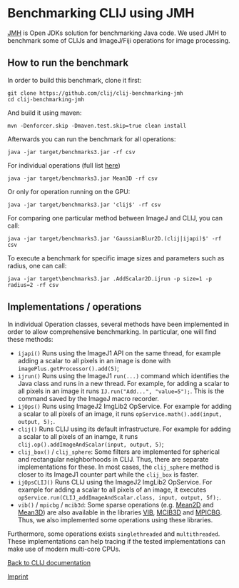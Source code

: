 # Benchmarking CLIJ using JMH

[JMH](https://openjdk.java.net/projects/code-tools/jmh/) is Open JDKs solution for benchmarking Java code. We used JMH to benchmark some of CLIJs and ImageJ/Fiji operations for image processing.

## How to run the benchmark

In order to build this benchmark, clone it first:

```
git clone https://github.com/clij/clij-benchmarking-jmh
cd clij-benchmarking-jmh
```

And build it using maven:

```
mvn -Denforcer.skip -Dmaven.test.skip=true clean install
```

Afterwards you can run the benchmark for all operations:

```
java -jar target/benchmarks3.jar -rf csv
```

For individual operations (full list [here](https://github.com/clij/clij-benchmarking-jmh/tree/master/src/main/java/net/haesleinhuepf/clij/benchmark/jmh))

```
java -jar target/benchmarks3.jar Mean3D -rf csv
```

Or only for operation running on the GPU:

```
java -jar target/benchmarks3.jar 'clij$' -rf csv
```

For comparing one particular method between ImageJ and CLIJ, you can call:
```
java -jar target/benchmarks3.jar 'GaussianBlur2D.(clij|ijapi)$' -rf csv
```

To execute a benchmark for specific image sizes and parameters such as radius, one can call:
```
java -jar target\benchmarks3.jar .AddScalar2D.ijrun -p size=1 -p radius=2 -rf csv
```

## Implementations / operations
In individual Operation classes, several methods have been implemented in order to allow comprehensive benchmarking. 
In particular, one will find these methods:

* `ijapi()` Runs using the ImageJ1 API on the same thread, for example adding a scalar to all pixels in an image is done with `imagePlus.getProcessor().add(5)`;
* `ijrun()` Runs using the ImageJ1 `run(...)` command which identifies the Java class and runs in a new thread. 
For example, for adding a scalar to all pixels in an image it runs `IJ.run("Add...", "value=5");`. This is the command saved by the ImageJ macro recorder.
* `ijOps()` Runs using ImageJ2 ImgLib2 OpService. For example for adding a scalar to all pixels of an image, it runs `opService.math().add(input, output, 5);`.
* `clij()` Runs CLIJ using its default infrastructure. For example for adding a scalar to all pixels of an inamge, it runs `clij.op().addImageAndScalar(input, output, 5)`;
* `clij_box()` / `clij_sphere`: Some filters are implemented for spherical and rectangular neighborhoods in CLIJ. Thus, there are separate implementations for these. 
In most cases, the `clij_sphere` method is closer to its ImageJ1 counter part while the `clij_box` is faster.
* `ijOpsCLIJ()` Runs CLIJ using the ImageJ2 ImgLib2 OpService. For example for adding a scalar to all pixels of an image, it executes `opService.run(CLIJ_addImageAndScalar.class, input, output, 5f);`.
* `vib()` / `mpicbg` / `mcib3d`: Some sparse operations (e.g. 
[Mean2D](https://github.com/clij/clij-benchmarking-jmh/blob/master/src/main/java/net/haesleinhuepf/clij/benchmark/jmh/Mean2D.java) and 
[Mean3D](https://github.com/clij/clij-benchmarking-jmh/blob/master/src/main/java/net/haesleinhuepf/clij/benchmark/jmh/Mean3D.java)) are also available in the libraries
[VIB](https://github.com/fiji/VIB),
[MCIB3D](https://github.com/mcib3d/mcib3d-core) and
[MPICBG](https://github.com/axtimwalde/mpicbg). Thus, we also implemented some operations using these libraries.

Furthermore, some operations exists `singlethreaded` and `multithreaded`. 
These implementations can help tracing if the tested implementations can make use of modern multi-core CPUs.

[Back to CLIJ documentation](https://clij.github.io/)

[Imprint](https://clij.github.io/imprint)
